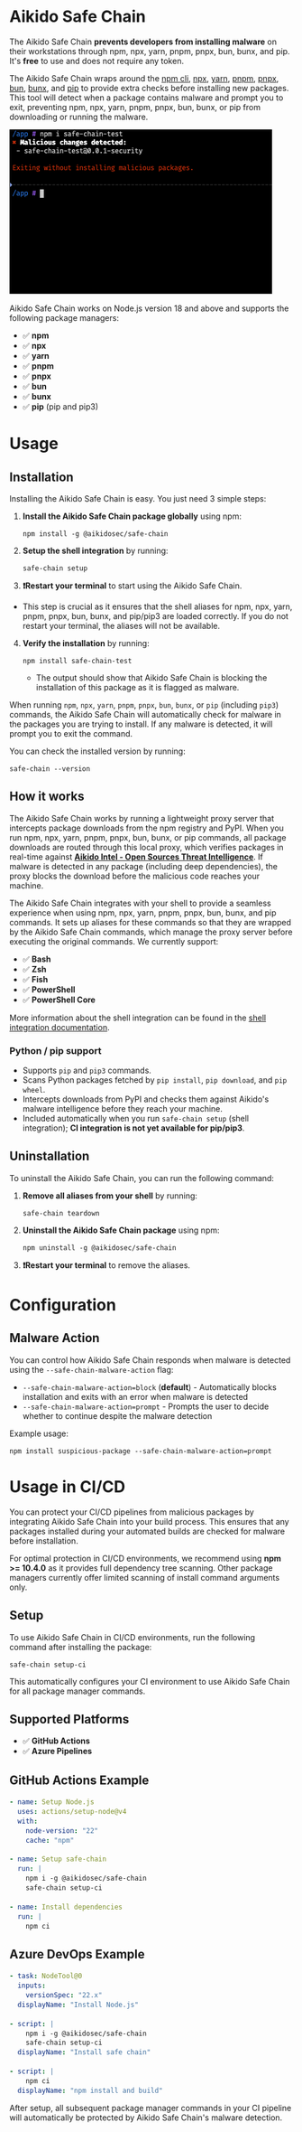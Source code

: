 # Aikido Safe Chain

The Aikido Safe Chain **prevents developers from installing malware** on their workstations through npm, npx, yarn, pnpm, pnpx, bun, bunx, and pip. It's **free** to use and does not require any token.

The Aikido Safe Chain wraps around the [npm cli](https://github.com/npm/cli), [npx](https://github.com/npm/cli/blob/latest/docs/content/commands/npx.md), [yarn](https://yarnpkg.com/), [pnpm](https://pnpm.io/), [pnpx](https://pnpm.io/cli/dlx), [bun](https://bun.sh/), [bunx](https://bun.sh/docs/cli/bunx), and [pip](https://pip.pypa.io/) to provide extra checks before installing new packages. This tool will detect when a package contains malware and prompt you to exit, preventing npm, npx, yarn, pnpm, pnpx, bun, bunx, or pip from downloading or running the malware.

![demo](./docs/safe-package-manager-demo.png)

Aikido Safe Chain works on Node.js version 18 and above and supports the following package managers:

- ✅ **npm**
- ✅ **npx**
- ✅ **yarn**
- ✅ **pnpm**
- ✅ **pnpx**
- ✅ **bun**
- ✅ **bunx**
- ✅ **pip** (pip and pip3)

# Usage

## Installation

Installing the Aikido Safe Chain is easy. You just need 3 simple steps:

1. **Install the Aikido Safe Chain package globally** using npm:
   ```shell
   npm install -g @aikidosec/safe-chain
   ```
2. **Setup the shell integration** by running:
   ```shell
   safe-chain setup
   ```
3. **❗Restart your terminal** to start using the Aikido Safe Chain.
  - This step is crucial as it ensures that the shell aliases for npm, npx, yarn, pnpm, pnpx, bun, bunx, and pip/pip3 are loaded correctly. If you do not restart your terminal, the aliases will not be available.
4. **Verify the installation** by running:
   ```shell
   npm install safe-chain-test
   ```
   - The output should show that Aikido Safe Chain is blocking the installation of this package as it is flagged as malware.

When running `npm`, `npx`, `yarn`, `pnpm`, `pnpx`, `bun`, `bunx`, or `pip` (including `pip3`) commands, the Aikido Safe Chain will automatically check for malware in the packages you are trying to install. If any malware is detected, it will prompt you to exit the command.

You can check the installed version by running:
```shell
safe-chain --version
```

## How it works

The Aikido Safe Chain works by running a lightweight proxy server that intercepts package downloads from the npm registry and PyPI. When you run npm, npx, yarn, pnpm, pnpx, bun, bunx, or pip commands, all package downloads are routed through this local proxy, which verifies packages in real-time against **[Aikido Intel - Open Sources Threat Intelligence](https://intel.aikido.dev/?tab=malware)**. If malware is detected in any package (including deep dependencies), the proxy blocks the download before the malicious code reaches your machine.

The Aikido Safe Chain integrates with your shell to provide a seamless experience when using npm, npx, yarn, pnpm, pnpx, bun, bunx, and pip commands. It sets up aliases for these commands so that they are wrapped by the Aikido Safe Chain commands, which manage the proxy server before executing the original commands. We currently support:

- ✅ **Bash**
- ✅ **Zsh**
- ✅ **Fish**
- ✅ **PowerShell**
- ✅ **PowerShell Core**

More information about the shell integration can be found in the [shell integration documentation](docs/shell-integration.md).

### Python / pip support

- Supports `pip` and `pip3` commands.
- Scans Python packages fetched by `pip install`, `pip download`, and `pip wheel`.
- Intercepts downloads from PyPI and checks them against Aikido's malware intelligence before they reach your machine.
- Included automatically when you run `safe-chain setup` (shell integration); **CI integration is not yet available for pip/pip3**.

## Uninstallation

To uninstall the Aikido Safe Chain, you can run the following command:

1. **Remove all aliases from your shell** by running:
   ```shell
   safe-chain teardown
   ```
2. **Uninstall the Aikido Safe Chain package** using npm:
   ```shell
   npm uninstall -g @aikidosec/safe-chain
   ```
3. **❗Restart your terminal** to remove the aliases.

# Configuration

## Malware Action

You can control how Aikido Safe Chain responds when malware is detected using the `--safe-chain-malware-action` flag:

- `--safe-chain-malware-action=block` (**default**) - Automatically blocks installation and exits with an error when malware is detected
- `--safe-chain-malware-action=prompt` - Prompts the user to decide whether to continue despite the malware detection

Example usage:

```shell
npm install suspicious-package --safe-chain-malware-action=prompt
```

# Usage in CI/CD

You can protect your CI/CD pipelines from malicious packages by integrating Aikido Safe Chain into your build process. This ensures that any packages installed during your automated builds are checked for malware before installation.

For optimal protection in CI/CD environments, we recommend using **npm >= 10.4.0** as it provides full dependency tree scanning. Other package managers currently offer limited scanning of install command arguments only.

## Setup

To use Aikido Safe Chain in CI/CD environments, run the following command after installing the package:

```shell
safe-chain setup-ci
```

This automatically configures your CI environment to use Aikido Safe Chain for all package manager commands.

## Supported Platforms

- ✅ **GitHub Actions**
- ✅ **Azure Pipelines**

## GitHub Actions Example

```yaml
- name: Setup Node.js
  uses: actions/setup-node@v4
  with:
    node-version: "22"
    cache: "npm"

- name: Setup safe-chain
  run: |
    npm i -g @aikidosec/safe-chain
    safe-chain setup-ci

- name: Install dependencies
  run: |
    npm ci
```

## Azure DevOps Example

```yaml
- task: NodeTool@0
  inputs:
    versionSpec: "22.x"
  displayName: "Install Node.js"

- script: |
    npm i -g @aikidosec/safe-chain
    safe-chain setup-ci
  displayName: "Install safe chain"

- script: |
    npm ci
  displayName: "npm install and build"
```

After setup, all subsequent package manager commands in your CI pipeline will automatically be protected by Aikido Safe Chain's malware detection.
